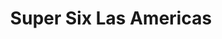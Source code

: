 ---
title: "Super Six Las Americas"
url: /heroica-guaymas/super-six-las-americas/
shop: supermercado
---